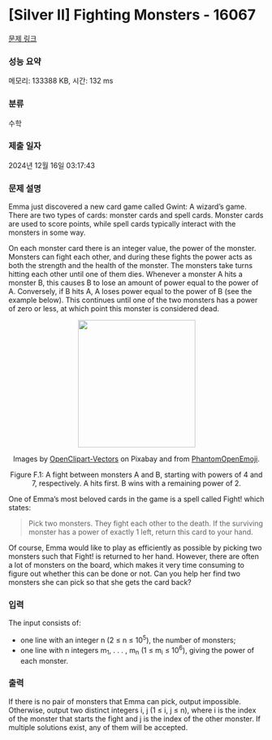 # [Silver II] Fighting Monsters - 16067 

[문제 링크](https://www.acmicpc.net/problem/16067) 

### 성능 요약

메모리: 133388 KB, 시간: 132 ms

### 분류

수학

### 제출 일자

2024년 12월 16일 03:17:43

### 문제 설명

<p>Emma just discovered a new card game called Gwint: A wizard’s game. There are two types of cards: monster cards and spell cards. Monster cards are used to score points, while spell cards typically interact with the monsters in some way.</p>

<p>On each monster card there is an integer value, the power of the monster. Monsters can fight each other, and during these fights the power acts as both the strength and the health of the monster. The monsters take turns hitting each other until one of them dies. Whenever a monster A hits a monster B, this causes B to lose an amount of power equal to the power of A. Conversely, if B hits A, A loses power equal to the power of B (see the example below). This continues until one of the two monsters has a power of zero or less, at which point this monster is considered dead.</p>

<p style="text-align: center;"><img alt="" src="https://upload.acmicpc.net/b8eaeb86-19b8-4727-b9c9-028919691b10/-/preview/" style="width: 231px; height: 251px;"></p>

<p style="text-align: center;">Images by <a href="https://pixabay.com/de/users/OpenClipart-Vectors-30363/">OpenClipart-Vectors</a> on Pixabay and from <a href="https://github.com/break24/PhantomOpenEmoji">PhantomOpenEmoji</a>.</p>

<p style="text-align: center;">Figure F.1: A fight between monsters A and B, starting with powers of 4 and 7, respectively. A hits first. B wins with a remaining power of 2.</p>

<p>One of Emma’s most beloved cards in the game is a spell called Fight! which states:</p>

<blockquote>
<p>Pick two monsters. They fight each other to the death. If the surviving monster has a power of exactly 1 left, return this card to your hand.</p>
</blockquote>

<p>Of course, Emma would like to play as efficiently as possible by picking two monsters such that Fight! is returned to her hand. However, there are often a lot of monsters on the board, which makes it very time consuming to figure out whether this can be done or not. Can you help her find two monsters she can pick so that she gets the card back?</p>

### 입력 

 <p>The input consists of:</p>

<ul>
	<li>one line with an integer n (2 ≤ n ≤ 10<sup>5</sup>), the number of monsters;</li>
	<li>one line with n integers m<sub>1</sub>, . . . , m<sub>n</sub> (1 ≤ m<sub>i</sub> ≤ 10<sup>6</sup>), giving the power of each monster.</li>
</ul>

### 출력 

 <p>If there is no pair of monsters that Emma can pick, output impossible. Otherwise, output two distinct integers i, j (1 ≤ i, j ≤ n), where i is the index of the monster that starts the fight and j is the index of the other monster. If multiple solutions exist, any of them will be accepted.</p>

